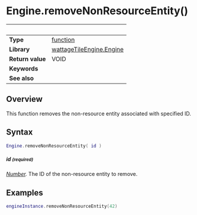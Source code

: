 # Engine.removeNonResourceEntity()

|                      | &nbsp;
| -------------------- | ---------------------------------------------------------------
| __Type__             | [function](http://docs.coronalabs.com/api/type/Function.html)
| __Library__          | [wattageTileEngine.Engine](type_engine.markdown)
| __Return value__     | VOID
| __Keywords__         |
| __See also__         |


## Overview

This function removes the non-resource entity associated with specified ID.


## Syntax

``````lua
Engine.removeNonResourceEntity( id )
``````

##### id <small>(required)</small>
_[Number](https://docs.coronalabs.com/api/type/Number.html)._
The ID of the non-resource entity to remove.

## Examples

``````lua
engineInstance.removeNonResourceEntity(42)
``````

